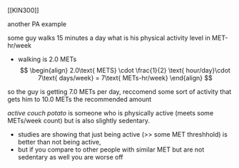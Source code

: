 [[KIN300]]

another PA example

some guy walks 15 minutes a day what is his physical activity level in MET-hr/week

- walking is $2.0\text{ METs}$
$$
\begin{align}
2.0\text{ METS} \cdot \frac{1}{2} \text{ hour/day}\cdot 7\text{ days/week} = 7\text{ METs-hr/week}
\end{align}
$$

so the guy is getting $7.0$ METs per day, reccomend some sort of activity that gets him to $10.0$ METs the recommended amount

*active couch potato* is someone who is physically active (meets some METs/week count) but is also slightly sedentary.
- studies are showing that just being active (>> some MET threshhold) is better than not being active,
- but if you compare to other people with similar MET but are not sedentary as well you are worse off 


